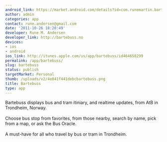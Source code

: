 ```yaml
---
android_link: https://market.android.com/details?id=com.runemartin.bartebuss
author: admin
categories: app
contact: rune.andersen@gmail.com
date: '2011-10-26 18:20:49'
developer: Rune M. Andersen
developer_link: http://bartebuss.no
devices: 
- ios
- android
ios_link: http://itunes.apple.com/us/app/bartebuss/id464658299
permalink: /app/bartebuss/
slug: bartebuss
status: publish
targetMarket: Personal
thumb: /uploads/v2/4e841f441debcbartebuss.png
title: Bartebuss
type: app
---
```


Bartebuss displays bus and tram itiniary, and realtime updates, from AtB in Trondheim, Norway.<br />
<br />
Choose bus stop from favorites, from those nearby, search by name, pick from a map, or ask the Bus Oracle.<br />
<br />
A must-have for all who travel by bus or tram in Trondheim.